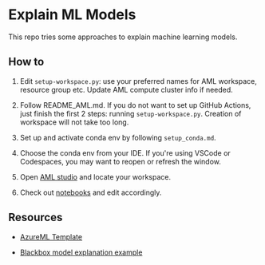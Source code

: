 # Explain ML Models

This repo tries some approaches to explain machine learning models.

## How to

1. Edit `setup-workspace.py`: use your preferred names for AML workspace, resource group etc. Update AML compute cluster info if needed.

1. Follow README_AML.md. If you do not want to set up GitHub Actions, just finish the first 2 steps: running `setup-workspace.py`. Creation of workspace will not take too long.

1. Set up and activate conda env by following `setup_conda.md`.

1. Choose the conda env from your IDE. If you're using VSCode or Codespaces, you may want to reopen or refresh the window.

1. Open [AML studio](https://ml.azure.com) and locate your workspace.

1. Check out [notebooks](notebooks) and edit accordingly.

## Resources

* [AzureML Template](https://github.com/Azure/azureml-template)

* [Blackbox model explanation example](https://github.com/interpretml/interpret/blob/develop/examples/python/notebooks/Explaining%20Blackbox%20Classifiers.ipynb)
